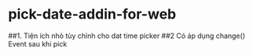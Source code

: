 # pick-date-addin-for-web
##1. Tiện ích nhỏ tùy chỉnh cho dat time picker
##2 Có áp dụng change() Event sau khi pick
